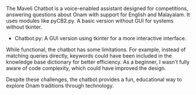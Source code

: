 The Maveli Chatbot is a voice-enabled assistant designed for competitions, answering questions about Onam with support for English and Malayalam. It uses modules like pyCB2.py. A basic version without GUI for systems without tkinter.
- Chatbot.py: A GUI version using tkinter for a more interactive interface.

While functional, the chatbot has some limitations. For example, instead of matching queries directly, keywords could have been included in the knowledge base dictionary for better efficiency. As a beginner, I wasn’t fully aware of code complexity, which could have improved the design.

Despite these challenges, the chatbot provides a fun, educational way to explore Onam traditions through technology.
